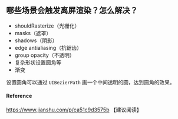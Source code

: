 ## 哪些场景会触发离屏渲染？怎么解决？

- shouldRasterize（光栅化）
- masks（遮罩）
- shadows（阴影）
- edge antialiasing（抗锯齿）
- group opacity（不透明）
- 复杂形状设置圆角等
- 渐变

设置圆角可以通过 `UIBezierPath` 画一个中间透明的圆，达到圆角的效果。



#### Reference

https://www.jianshu.com/p/ca51c9d3575b 【建议阅读】